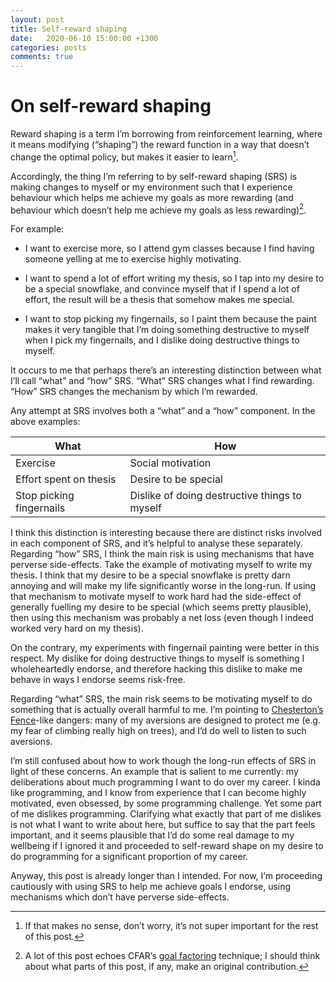 ```yaml
---
layout: post
title: Self-reward shaping
date:   2020-06-10 15:00:00 +1300
categories: posts
comments: true
---
```


# On self-reward shaping

  

Reward shaping is a term I’m borrowing from reinforcement learning, where it means modifying (“shaping”) the reward function in a way that doesn’t change the optimal policy, but makes it easier to learn[^1].

  

Accordingly, the thing I’m referring to by self-reward shaping (SRS) is making changes to myself or my environment such that I experience behaviour which helps me achieve my goals as more rewarding (and behaviour which doesn’t help me achieve my goals as less rewarding)[^2].

  

For example:

-   I want to exercise more, so I attend gym classes because I find having someone yelling at me to exercise highly motivating.
    
-   I want to spend a lot of effort writing my thesis, so I tap into my desire to be a special snowflake, and convince myself that if I spend a lot of effort, the result will be a thesis that somehow makes me special.
    
-   I want to stop picking my fingernails, so I paint them because the paint makes it very tangible that I’m doing something destructive to myself when I pick my fingernails, and I dislike doing destructive things to myself.
    

  

It occurs to me that perhaps there’s an interesting distinction between what I’ll call “what” and “how” SRS. “What” SRS changes what I find rewarding. “How” SRS changes the mechanism by which I’m rewarded.

  

Any attempt at SRS involves both a “what” and a “how” component. In the above examples:

  

| What                     | How                                           |
|--------------------------|-----------------------------------------------|
| Exercise                 | Social motivation                             |
| Effort spent on thesis   | Desire to be special                          |
| Stop picking fingernails | Dislike of doing destructive things to myself |

  

I think this distinction is interesting because there are distinct risks involved in each component of SRS, and it’s helpful to analyse these separately. Regarding “how” SRS, I think the main risk is using mechanisms that have perverse side-effects. Take the example of motivating myself to write my thesis. I think that my desire to be a special snowflake is pretty darn annoying and will make my life significantly worse in the long-run. If using that mechanism to motivate myself to work hard had the side-effect of generally fuelling my desire to be special (which seems pretty plausible), then using this mechanism was probably a net loss (even though I indeed worked very hard on my thesis).

  

On the contrary, my experiments with fingernail painting were better in this respect. My dislike for doing destructive things to myself is something I wholeheartedly endorse, and therefore hacking this dislike to make me behave in ways I endorse seems risk-free.

  

Regarding “what” SRS, the main risk seems to be motivating myself to do something that is actually overall harmful to me. I’m pointing to [Chesterton’s Fence](https://en.wikipedia.org/wiki/Wikipedia:Chesterton%27s_fence)\-like dangers: many of my aversions are designed to protect me (e.g. my fear of climbing really high on trees), and I’d do well to listen to such aversions.

  

I’m still confused about how to work though the long-run effects of SRS in light of these concerns. An example that is salient to me currently: my deliberations about much programming I want to do over my career. I kinda like programming, and I know from experience that I can become highly motivated, even obsessed, by some programming challenge. Yet some part of me dislikes programming. Clarifying what exactly that part of me dislikes is not what I want to write about here, but suffice to say that the part feels important, and it seems plausible that I’d do some real damage to my wellbeing if I ignored it and proceeded to self-reward shape on my desire to do programming for a significant proportion of my career.

  

Anyway, this post is already longer than I intended. For now, I’m proceeding cautiously with using SRS to help me achieve goals I endorse, using mechanisms which don’t have perverse side-effects.


<!-- Footnotes -->
[^1]:  If that makes no sense, don’t worry, it’s not super important for the rest of this post.
[^2]: A lot of this post echoes CFAR’s [goal factoring](https://www.lesswrong.com/tag/goal-factoring) technique; I should think about what parts of this post, if any, make an original contribution.